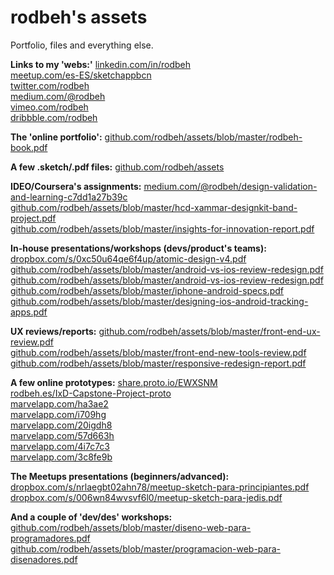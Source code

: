# rodbeh's assets
Portfolio, files and everything else.

**Links to my 'webs:'**
[linkedin.com/in/rodbeh](https://linkedin.com/in/rodbeh)  
[meetup.com/es-ES/sketchappbcn](https://meetup.com/es-ES/sketchappbcn)  
[twitter.com/rodbeh](https://twitter.com/rodbeh)  
[medium.com/@rodbeh](https://medium.com/@rodbeh)  
[vimeo.com/rodbeh](https://vimeo.com/rodbeh)  
[dribbble.com/rodbeh](https://dribbble.com/rodbeh)  

**The 'online portfolio':**
[github.com/rodbeh/assets/blob/master/rodbeh-book.pdf](https://github.com/rodbeh/assets/blob/master/rodbeh-book.pdf)  

**A few .sketch/.pdf files:**
[github.com/rodbeh/assets](https://github.com/rodbeh/assets)  

**IDEO/Coursera's assignments:**
[medium.com/@rodbeh/design-validation-and-learning-c7dd1a27b39c](https://medium.com/@rodbeh/design-validation-and-learning-c7dd1a27b39c)  
[github.com/rodbeh/assets/blob/master/hcd-xammar-designkit-band-project.pdf](https://github.com/rodbeh/assets/blob/master/hcd-xammar-designkit-band-project.pdf)  
[github.com/rodbeh/assets/blob/master/insights-for-innovation-report.pdf](https://github.com/rodbeh/assets/blob/master/insights-for-innovation-report.pdf)  

**In-house presentations/workshops (devs/product's teams):**
[dropbox.com/s/0xc50u64qe6f4up/atomic-design-v4.pdf](https://dropbox.com/s/0xc50u64qe6f4up/atomic-design-v4.pdf)  
[github.com/rodbeh/assets/blob/master/android-vs-ios-review-redesign.pdf](https://github.com/rodbeh/assets/blob/master/android-vs-ios-review-redesign.pdf)  
[github.com/rodbeh/assets/blob/master/android-vs-ios-review-redesign.pdf](https://github.com/rodbeh/assets/blob/master/android-vs-ios-review-redesign.pdf)  
[github.com/rodbeh/assets/blob/master/iphone-android-specs.pdf](https://github.com/rodbeh/assets/blob/master/iphone-android-specs.pdf)  
[github.com/rodbeh/assets/blob/master/designing-ios-android-tracking-apps.pdf](https://github.com/rodbeh/assets/blob/master/designing-ios-android-tracking-apps.pdf)  

**UX reviews/reports:**
[github.com/rodbeh/assets/blob/master/front-end-ux-review.pdf](https://github.com/rodbeh/assets/blob/master/front-end-ux-review.pdf)  
[github.com/rodbeh/assets/blob/master/front-end-new-tools-review.pdf](https://github.com/rodbeh/assets/blob/master/front-end-new-tools-review.pdf)  
[github.com/rodbeh/assets/blob/master/responsive-redesign-report.pdf](https://github.com/rodbeh/assets/blob/master/responsive-redesign-report.pdf)  

**A few online prototypes:**
[share.proto.io/EWXSNM](https://share.proto.io/EWXSNM)  
[rodbeh.es/IxD-Capstone-Project-proto](http://rodbeh.es/IxD-Capstone-Project-proto/frame.html)  
[marvelapp.com/ha3ae2](https://marvelapp.com/ha3ae2)  
[marvelapp.com/i709hg](https://marvelapp.com/i709hg)  
[marvelapp.com/20igdh8](https://marvelapp.com/20igdh8)  
[marvelapp.com/57d663h](https://marvelapp.com/57d663h)  
[marvelapp.com/4i7c7c3](https://marvelapp.com/4i7c7c3)  
[marvelapp.com/3c8fe9b](https://marvelapp.com/3c8fe9b)  

**The Meetups presentations (beginners/advanced):**
[dropbox.com/s/nrlaegbt02ahn78/meetup-sketch-para-principiantes.pdf](https://dropbox.com/s/nrlaegbt02ahn78/meetup-sketch-para-principiantes.pdf)  
[dropbox.com/s/006wn84wvsvf6l0/meetup-sketch-para-jedis.pdf](https://dropbox.com/s/006wn84wvsvf6l0/meetup-sketch-para-jedis.pdf)  

**And a couple of 'dev/des' workshops:**
[github.com/rodbeh/assets/blob/master/diseno-web-para-programadores.pdf](https://github.com/rodbeh/assets/blob/master/diseno-web-para-programadores.pdf)  
[github.com/rodbeh/assets/blob/master/programacion-web-para-disenadores.pdf](https://github.com/rodbeh/assets/blob/master/programacion-web-para-disenadores.pdf)  
